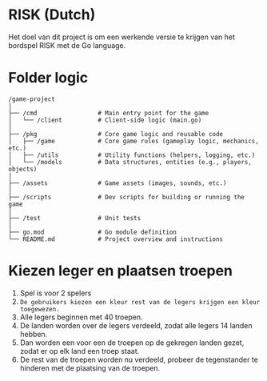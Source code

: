 # RISK (Dutch)
Het doel van dit project is om een werkende versie te krijgen van het bordspel RISK met de Go language.

# Folder logic
```
/game-project
│
├── /cmd                 # Main entry point for the game
│   └── /client          # Client-side logic (main.go)
│
├── /pkg                 # Core game logic and reusable code
│   ├── /game            # Core game rules (gameplay logic, mechanics, etc.)
│   ├── /utils           # Utility functions (helpers, logging, etc.)
│   └── /models          # Data structures, entities (e.g., players, objects)
│
├── /assets              # Game assets (images, sounds, etc.)
│
├── /scripts             # Dev scripts for building or running the game
│
├── /test                # Unit tests
│
├── go.mod               # Go module definition
└── README.md            # Project overview and instructions
```
# Kiezen leger en plaatsen troepen
1. Spel is voor 2 spelers
2. `De gebruikers kiezen een kleur rest van de legers krijgen een kleur toegewezen.`
3. Alle legers beginnen met 40 troepen.
4. De landen worden over de legers verdeeld, zodat alle legers 14 landen hebben.
5. Dan worden een voor een de troepen op de gekregen landen gezet, zodat er op elk land een troep staat.
6. De rest van de troepen worden nu verdeeld, probeer de tegenstander te hinderen met de plaatsing van de troepen.
